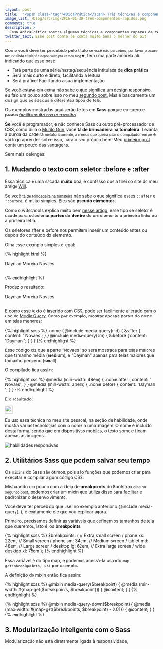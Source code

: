 ```yaml
---
layout: post
title:  "<span class='tag'>#DicaPrática</span> Três técnicas e componentes incríveis para o seu site ficar (ainda mais!) responsivo"
image_list: /blog/src/img/2016-01-30-tres-componentes-rapidos.png
comments: true
description: >
  Essa #dicaPrática mostra algumas técnicas e componentes capazes de te dar insights para elevar a responsividade de seu site à outro nível.
twitter_text: Esse post conta (e conta muito bem) o melhor do Git!
---
```


<style type="text/css">
  .nome {
  margin-bottom: 30px; }
  @media (min-width: 48em) {
    .nome:after {
      content: ' Novaes'; } }
  @media (min-width: 34em) {
    .nome:before {
      content: 'Dayman '; } }
</style>

Como você deve ter percebido pelo título <small>se você não percebeu, por favor procure um oculista rápido! <small>e depois volte pra ler meu blog &hearts;</small></small>, tem uma parte amarela alí indicando que esse post:

 * Fará parte de uma série/hastag/sequência intitulada de <strong>dica prática</strong>
 * Será mais curto e direto, facilitando a leitura
 * Será prático! Facilitando a sua implementação

Se <del>você estava em coma</del> <ins>não sabe o que significa um design responsivo</ins>, eu falo um pouco sobre isso no meu <a href="/blog/como-fiz-meu-blog-em-2-dias-parte-2/">segundo post.</a> Mas é basicamente um design que se adequa à diferentes tipos de tela.

Os exemplos mostrados aqui serão feitos em <strong>Sass</strong> porque <del>eu quero e pronto</del> <ins>facilita muito nosso trabalho</ins>.

<strong>Se</strong> você é programador, <strong>e</strong> não conhece Sass ou outro pré-processador de CSS, como diria o <a href="http://guncast.com.br/" target="_blank">Murilo Gun</a>, você <strong>tá de brincadeira na tomateira</strong>. Levanta a bunda da cadeira <small>metaforicamente, a menos que queira usar o computador em pé</small> e vai logo aprender sobre isso, para o seu próprio bem! Meu <a href="/blog/como-fiz-meu-blog-em-2-dias/">primeiro post</a> conta um pouco das vantagens.

Sem mais delongas:

<h2>1. Mudando o texto com seletor :before e :after</h2>

Essa técnica é uma sacada <strong>muito</strong> boa, e confesso que a tirei do site do meu amigo <a href="http://willianjusten.com.br/ano-novo-blog-novo/" target="_blank">Will</a>.

Se você <del><small class="clear">tá de brincadeira na tomateira</small></del> não sabe o que significa esses `::after` e `::before`, é muito simples. Eles são <strong>pseudo elementos</strong>.

Como o w3schools explica muito bem <a href="http://www.w3schools.com/css/css_pseudo_elements.asp">nesse artigo</a>, esse tipo de seletor é usado para selecionar <strong>partes</strong> de <strong>dentro</strong> de um elemento a primeira linha ou a primeira letra.

Os seletores after e before nos permitem inserir um conteúdo antes ou depois do conteúdo do elemento.

Olha esse exemplo simples e legal:

{% highlight html %}
<style>
  div.nome:before {
    content: 'Dayman ';
  }
  div.nome:after {
    content: ' Novaes';
  }
</style>

<div class="nome">Moreira</div>
{% endhighlight %}

Produz o resultado:

<div class="nome">Moreira</div>

E como esse texto é inserido com CSS, pode ser facilmente alterado com o uso de <a href="http://www.w3schools.com/cssref/css3_pr_mediaquery.asp">Media Query</a>. Como por exemplo, mostrar apenas partes do nome em telas menores:

{% highlight scss %}
.nome {
  @include media-query(md) {
    &:after {
        content: ' Novaes';
    }
  }
  @include media-query(sm) {
    &:before {
        content: 'Dayman ';
    }
  }
}
{% endhighlight %}


Esse código diz que a parte "Novaes" só será mostrada para telas maiores que tamanho média (<strong>m</strong>e<strong>d</strong>ium), e "Dayman" apenas para telas maiores que tamanho pequeno (<strong>sm</strong>all).

O compilado fica assim:

{% highlight css %}
@media (min-width: 48em) {
  .nome:after { content: ' Novaes'; }
}
@media (min-width: 34em) {
  .nome:before { content: 'Dayman '; }
}
{% endhighlight %}

E o resultado:

<span class="center-horizontal">
  <img src="/blog/src/img/2016-01-30-gif-nome.gif" alt="nome responsivo" style="height: 25px;">
</span>

Eu uso essa técnica no meu site pessoal, na seção de habilidade, onde mostra várias tecnologias com o nome a uma imagem. O nome é incluído desta forma, sendo que em dispositivos mobiles, o texto some e ficam apenas as imagens.

<span class="center-horizontal">
  <img src="/blog/src/img/2016-01-30-gif-skills.gif" alt="habilidades responsivas">
</span>

<h2>2. Utilitários Sass que podem salvar seu tempo</h2>

Os `mixins` do Sass são ótimos, pois são funções que podemos criar para executar e compilar algum código CSS.

Misturando um pouco com a ideia de <strong>breakpoints</strong> do Bootstrap <small>olha no segundo post</small>, podemos criar um mixin que utiliza disso para facilitar e padronizar o desenvolvimento.

Você deve ter percebido que usei no exemplo anterior o <span class="highlight pre"><span class="k">@include</span> <span class="nd">media-query</span><span class="p">(..)</span></span>, é exatamente ele que vou explicar agora.

Primeiro, precisamos definir as variáveis que definem os tamanhos de tela que queremos, isto é, os <strong>breakpoints</strong>.


{% highlight scss %}
$breakpoints: (
  // Extra small screen / phone
  xs: 22em,
  // Small screen / phone
  sm: 34em,
  // Medium screen / tablet
  md: 48em,
  // Large screen / desktop
  lg: 62em,
  // Extra large screen / wide desktop
  xl: 75em
);
{% endhighlight %}

Essa variável é do tipo map, e podemos acessá-la usando `map-get($breakpoints, xs)` por exemplo.

A definição do mixin então fica assim:

{% highlight scss %}
@mixin media-query($breakpoint) {
  @media (min-width: #{map-get($breakpoints, $breakpoint)}) {
    @content;
  }
}
{% endhighlight %}

{% highlight scss %}
@mixin media-query-down($breakpoint) {
  @media (max-width: #{map-get($breakpoints, $breakpoint) - 0.01}) {
    @content;
  }
}
{% endhighlight %}

<h2>3. Modularização inteligente com o Sass</h2>

Modularização não está diretamente ligada à responsividade, 

[image gif_nome]: /blog/src/img/2016-01-30-gif-nome.gif
[image gif_nome]: /blog/src/img/2016-01-30-gif-skills.gif